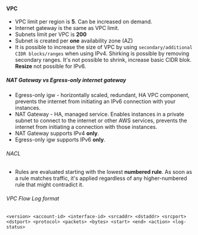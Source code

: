 #### VPC 
* VPC limit per region is **5**. Can be increased on demand.
* Internet gateway is the same as VPC limit.
* Subnets limit per VPC is **200**
* Subnet is created per **one** availability zone (AZ)
* It is possible to increase the size of VPC by using `secondary/additional CIDR blocks/ranges` when using IPv4. Shirking is possible by removing secondary ranges. It's not possible to shrink, increase basic CIDR blok. **Resize** not possible for IPv6.

##### NAT Gateway vs Egress-only internet gateway
* Egress-only igw - horizontally scaled, redundant, HA VPC component, prevents the internet from initiating an IPv6 connection with your instances.
* NAT Gateway - HA, managed service. Enables instances in a private subnet to connect to the internet or other AWS services, prevents the internet from initiating a connection with those instances.
* NAT Gateway supports IPv4 __only__.
* Egress-only igw supports IPv6 __only__.


###### NACL
* Rules are evaluated starting with the lowest **numbered rule**. As soon as a rule matches traffic, it's applied regardless of any higher-numbered rule that might contradict it.

###### VPC Flow Log format
```
<version> <account-id> <interface-id> <srcaddr> <dstaddr> <srcport> <dstport> <protocol> <packets> <bytes> <start> <end> <action> <log-status>
```
